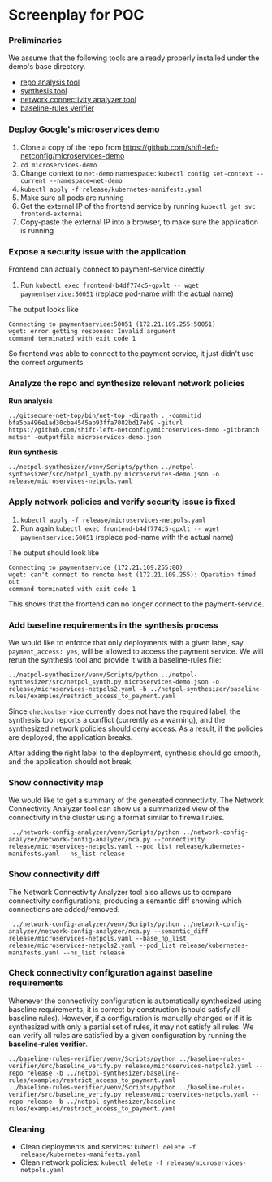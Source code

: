 # Screenplay for POC

### Preliminaries
We assume that the following tools are already properly installed under the demo's base directory.
* [repo analysis tool](https://github.com/shift-left-netconfig/cluster-topology-analyzer)
* [synthesis tool](https://github.com/shift-left-netconfig/netpol-synthesizer)
* [network connectivity analyzer tool](https://github.com/shift-left-netconfig/network-config-analyzer)
* [baseline-rules verifier](https://github.com/shift-left-netconfig/baseline-rules-verifier)

### Deploy Google's microservices demo
1. Clone a copy of the repo from https://github.com/shift-left-netconfig/microservices-demo
1. `cd microservices-demo`
1. Change context to `net-demo` namespace: `kubectl config set-context --current --namespace=net-demo`
1. `kubectl apply -f release/kubernetes-manifests.yaml`
1. Make sure all pods are running
1. Get the external IP of the frontend service by running `kubectl get svc frontend-external`
1. Copy-paste the external IP into a browser, to make sure the application is running

### Expose a security issue with the application
Frontend can actually connect to payment-service directly.
1. Run `kubectl exec frontend-b4df774c5-gpxlt -- wget paymentservice:50051` (replace pod-name with the actual name)

The output looks like
```
Connecting to paymentservice:50051 (172.21.109.255:50051)
wget: error getting response: Invalid argument
command terminated with exit code 1
```
So frontend was able to connect to the payment service, it just didn't use the correct arguments.

### Analyze the repo and synthesize relevant network policies

**Run analysis**
```
../gitsecure-net-top/bin/net-top -dirpath . -commitid bfa5ba496e1ad30cba4545ab93ffa7082bd17eb9 -giturl https://github.com/shift-left-netconfig/microservices-demo -gitbranch matser -outputfile microservices-demo.json
```
**Run synthesis**
```
../netpol-synthesizer/venv/Scripts/python ../netpol-synthesizer/src/netpol_synth.py microservices-demo.json -o release/microservices-netpols.yaml
```

### Apply network policies and verify security issue is fixed

1. `kubectl apply -f release/microservices-netpols.yaml`
1. Run again `kubectl exec frontend-b4df774c5-gpxlt -- wget paymentservice:50051` (replace pod-name with the actual name)

The output should look like
```
Connecting to paymentservice (172.21.109.255:80)
wget: can't connect to remote host (172.21.109.255): Operation timed out
command terminated with exit code 1
```
This shows that the frontend can no longer connect to the payment-service.

### Add baseline requirements in the synthesis process

We would like to enforce that only deployments with a given label, say `payment_access: yes`,
will be allowed to access the payment service.
We will rerun the synthesis tool and provide it with a baseline-rules file:
```
../netpol-synthesizer/venv/Scripts/python ../netpol-synthesizer/src/netpol_synth.py microservices-demo.json -o release/microservices-netpols2.yaml -b ../netpol-synthesizer/baseline-rules/examples/restrict_access_to_payment.yaml
```

Since `checkoutservice` currently does not have the required label, the synthesis tool reports a conflict (currently as a warning), and the synthesized network policies should deny access. As a result, if the policies are deployed, the application breaks.

After adding the right label to the deployment, synthesis should go smooth, and the application should not break.

### Show connectivity map

We would like to get a summary of the generated connectivity. The Network Connectivity Analyzer tool can show us a summarized view of the connectivity in the cluster using a format similar to firewall rules.
```
 ../network-config-analyzer/venv/Scripts/python ../network-config-analyzer/network-config-analyzer/nca.py --connectivity release/microservices-netpols.yaml --pod_list release/kubernetes-manifests.yaml --ns_list release
```

### Show connectivity diff
The Network Connectivity Analyzer tool also allows us to compare connectivity configurations, producing a semantic diff showing which connections are added/removed.
```
 ../network-config-analyzer/venv/Scripts/python ../network-config-analyzer/network-config-analyzer/nca.py --semantic_diff release/microservices-netpols.yaml --base_np_list release/microservices-netpols2.yaml --pod_list release/kubernetes-manifests.yaml --ns_list release
```

### Check connectivity configuration against baseline requirements
Whenever the connectivity configuration is automatically synthesized using baseline requirements, it is correct by construction (should satisfy all baseline rules). However, if a configuration is manually changed or if it is synthesized with only a partial set of rules, it may not satisfy all rules. We can verify all rules are satisfied by a given configuration by running the **baseline-rules verifier**.
```
../baseline-rules-verifier/venv/Scripts/python ../baseline-rules-verifier/src/baseline_verify.py release/microservices-netpols2.yaml --repo release -b ../netpol-synthesizer/baseline-rules/examples/restrict_access_to_payment.yaml
../baseline-rules-verifier/venv/Scripts/python ../baseline-rules-verifier/src/baseline_verify.py release/microservices-netpols.yaml --repo release -b ../netpol-synthesizer/baseline-rules/examples/restrict_access_to_payment.yaml
```


### Cleaning
* Clean deployments and services: `kubectl delete -f release/kubernetes-manifests.yaml`
* Clean network policies: `kubectl delete -f release/microservices-netpols.yaml`

